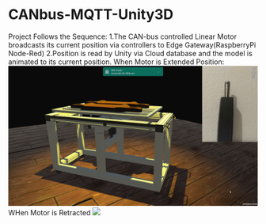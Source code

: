 # CANbus-MQTT-Unity3D
Project Follows the Sequence:
1.The CAN-bus controlled Linear Motor broadcasts its current position via controllers to Edge Gateway(RaspberryPi Node-Red)
2.Position is read by Unity via Cloud database and the model is animated to its current position.
When Motor is Extended Position:
![](/MQTT-Unity.png)
WHen Motor is Retracted
![](/MQTT-Unity(2).png)
